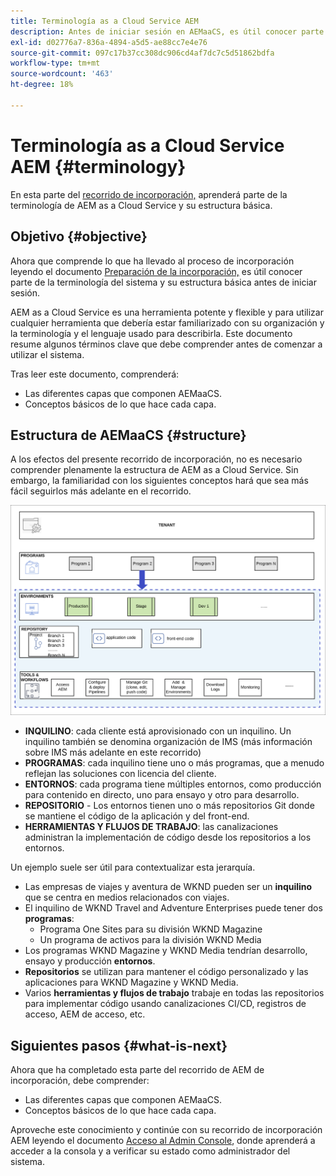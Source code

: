 ```yaml
---
title: Terminología as a Cloud Service AEM
description: Antes de iniciar sesión en AEMaaCS, es útil conocer parte de la terminología del sistema y su estructura básica.
exl-id: d02776a7-836a-4894-a5d5-ae88cc7e4e76
source-git-commit: 097c17b37cc308dc906cd4af7dc7c5d51862bdfa
workflow-type: tm+mt
source-wordcount: '463'
ht-degree: 18%

---
```


# Terminología as a Cloud Service AEM {#terminology}

En esta parte del [recorrido de incorporación,](overview.md) aprenderá parte de la terminología de AEM as a Cloud Service y su estructura básica.

## Objetivo {#objective}

Ahora que comprende lo que ha llevado al proceso de incorporación leyendo el documento [Preparación de la incorporación,](preparation.md) es útil conocer parte de la terminología del sistema y su estructura básica antes de iniciar sesión.

AEM as a Cloud Service es una herramienta potente y flexible y para utilizar cualquier herramienta que debería estar familiarizado con su organización y la terminología y el lenguaje usado para describirla. Este documento resume algunos términos clave que debe comprender antes de comenzar a utilizar el sistema.

Tras leer este documento, comprenderá:

* Las diferentes capas que componen AEMaaCS.
* Conceptos básicos de lo que hace cada capa.

## Estructura de AEMaaCS {#structure}

A los efectos del presente recorrido de incorporación, no es necesario comprender plenamente la estructura de AEM as a Cloud Service. Sin embargo, la familiaridad con los siguientes conceptos hará que sea más fácil seguirlos más adelante en el recorrido.

![Estructura de Cloud Manager](/help/journey-sites/quick-site/assets/cloud-manager-structure.png)

* **INQUILINO**: cada cliente está aprovisionado con un inquilino. Un inquilino también se denomina organización de IMS (más información sobre IMS más adelante en este recorrido)
* **PROGRAMAS**: cada inquilino tiene uno o más programas, que a menudo reflejan las soluciones con licencia del cliente.
* **ENTORNOS**: cada programa tiene múltiples entornos, como producción para contenido en directo, uno para ensayo y otro para desarrollo.
* **REPOSITORIO** - Los entornos tienen uno o más repositorios Git donde se mantiene el código de la aplicación y del front-end.
* **HERRAMIENTAS Y FLUJOS DE TRABAJO**: las canalizaciones administran la implementación de código desde los repositorios a los entornos.

Un ejemplo suele ser útil para contextualizar esta jerarquía.

* Las empresas de viajes y aventura de WKND pueden ser un **inquilino** que se centra en medios relacionados con viajes.
* El inquilino de WKND Travel and Adventure Enterprises puede tener dos **programas**:
   * Programa One Sites para su división WKND Magazine
   * Un programa de activos para la división WKND Media
* Los programas WKND Magazine y WKND Media tendrían desarrollo, ensayo y producción **entornos**.
* **Repositorios** se utilizan para mantener el código personalizado y las aplicaciones para WKND Magazine y WKND Media.
* Varios **herramientas y flujos de trabajo** trabaje en todas las repositorios para implementar código usando canalizaciones CI/CD, registros de acceso, AEM de acceso, etc.

## Siguientes pasos {#what-is-next}

Ahora que ha completado esta parte del recorrido de AEM de incorporación, debe comprender:

* Las diferentes capas que componen AEMaaCS.
* Conceptos básicos de lo que hace cada capa.

Aproveche este conocimiento y continúe con su recorrido de incorporación AEM leyendo el documento [Acceso al Admin Console](admin-console.md), donde aprenderá a acceder a la consola y a verificar su estado como administrador del sistema.
